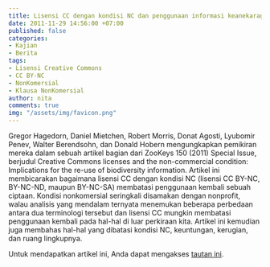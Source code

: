 ```yaml
---
title: Lisensi CC dengan kondisi NC dan penggunaan informasi keanekaragaman hayati
date: 2011-11-29 14:56:00 +07:00
published: false
categories:
- Kajian
- Berita
tags:
- Lisensi Creative Commons
- CC BY-NC
- NonKomersial
- Klausa NonKomersial
author: nita
comments: true
img: "/assets/img/favicon.png"
---
```


Gregor Hagedorn, Daniel Mietchen, Robert Morris, Donat Agosti, Lyubomir Penev, Walter Berendsohn, dan Donald Hobern mengungkapkan pemikiran mereka dalam sebuah artikel bagian dari ZooKeys 150 (2011) Special Issue, berjudul Creative Commons licenses and the non-commercial condition: Implications for the re-use of biodiversity information. Artikel ini membicarakan bagaimana lisensi CC dengan kondisi NC (lisensi CC BY-NC, BY-NC-ND, maupun BY-NC-SA) membatasi penggunaan kembali sebuah ciptaan. Kondisi nonkomersial seringkali disamakan dengan nonprofit, walau analisis yang mendalam ternyata menemukan beberapa perbedaan antara dua terminologi tersebut dan lisensi CC mungkin membatasi penggunaan kembali pada hal-hal di luar perkiraan kita. Artikel ini kemudian juga membahas hal-hal yang dibatasi kondisi NC, keuntungan, kerugian, dan ruang lingkupnya.

Untuk mendapatkan artikel ini, Anda dapat mengakses [tautan ini](http://www.pensoft.net/journals/zookeys/article/2189/abstract/creative-commons-licenses-and-the-non-commercial-condition-implications-for-the-re-use-of-biodiversity-information).
